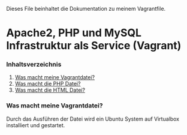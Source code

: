Dieses File beinhaltet die Dokumentation zu meinem Vagrantfile.

# Apache2, PHP und MySQL Infrastruktur als Service (Vagrant)

### Inhaltsverzeichnis
1. [Was macht meine Vagrantdatei?](#Was-macht-meine-Vagrantdatei?)
2. [Was macht die PHP Datei?](#Was-macht-die-PHP-Datei?)
3. [Was macht die HTML Datei?](#Was-macht-die-HTML-Datei?)

### Was macht meine Vagrantdatei?
Durch das Ausführen der Datei wird ein Ubuntu System auf Virtualbox installiert und gestartet.
